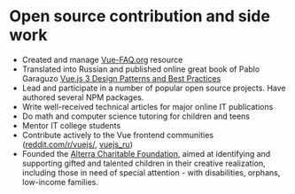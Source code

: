 # Open source contribution and side work

- Created and manage [Vue-FAQ.org](https://vue-faq.org/) resource
- Translated into Russian and published online great book of Pablo Garaguzo [Vue.js 3 Design Patterns and Best Practices](https://www.oreilly.com/library/view/vuejs-3-design/9781803238074/)
- Lead and participate in a number of popular open source projects. Have authored several NPM packages.
- Write well-received technical articles for major online IT publications
- Do math and computer science tutoring for children and teens
- Mentor IT college students
- Contribute actively to the Vue frontend communities ([reddit.com/r/vuejs/](https://www.reddit.com/r/vuejs/), [vuejs_ru](https://t.me/vuejs_ru))
- Founded the [Alterra Charitable Foundation](https://alterra-fond.ru/), aimed at identifying and supporting gifted and talented children in their creative realization, including those in need of special attention - with disabilities, orphans, low-income families.
